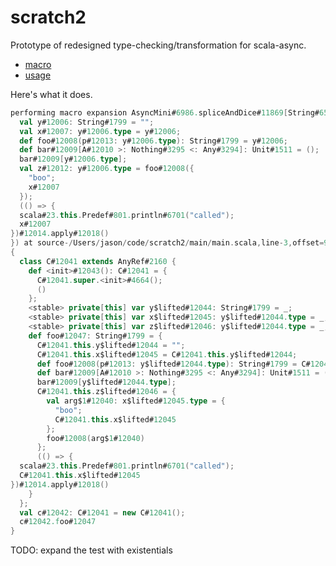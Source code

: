 scratch2
========

Prototype of redesigned type-checking/transformation for scala-async.

 - [macro](https://github.com/retronym/scratch2/blob/master/macros/macros.scala)
 - [usage](https://github.com/retronym/scratch2/blob/master/main/main.scala)

Here's what it does.

```scala
performing macro expansion AsyncMini#6986.spliceAndDice#11869[String#6553]({
  val y#12006: String#1799 = "";
  val x#12007: y#12006.type = y#12006;
  def foo#12008(p#12013: y#12006.type): String#1799 = y#12006;
  def bar#12009[A#12010 >: Nothing#3295 <: Any#3294]: Unit#1511 = ();
  bar#12009[y#12006.type];
  val z#12012: y#12006.type = foo#12008({
    "boo";
    x#12007
  });
  (() => {
  scala#23.this.Predef#801.println#6701("called");
  x#12007
})#12014.apply#12018()
}) at source-/Users/jason/code/scratch2/main/main.scala,line-3,offset=97
{
  class C#12041 extends AnyRef#2160 {
    def <init>#12043(): C#12041 = {
      C#12041.super.<init>#4664();
      ()
    };
    <stable> private[this] var y$lifted#12044: String#1799 = _;
    <stable> private[this] var x$lifted#12045: y$lifted#12044.type = _;
    <stable> private[this] var z$lifted#12046: y$lifted#12044.type = _;
    def foo#12047: String#1799 = {
      C#12041.this.y$lifted#12044 = "";
      C#12041.this.x$lifted#12045 = C#12041.this.y$lifted#12044;
      def foo#12008(p#12013: y$lifted#12044.type): String#1799 = C#12041.this.y$lifted#12044;
      def bar#12009[A#12010 >: Nothing#3295 <: Any#3294]: Unit#1511 = ();
      bar#12009[y$lifted#12044.type];
      C#12041.this.z$lifted#12046 = {
        val arg$1#12040: x$lifted#12045.type = {
          "boo";
          C#12041.this.x$lifted#12045
        };
        foo#12008(arg$1#12040)
      };
      (() => {
  scala#23.this.Predef#801.println#6701("called");
  C#12041.this.x$lifted#12045
})#12014.apply#12018()
    }
  };
  val c#12042: C#12041 = new C#12041();
  c#12042.foo#12047
}
```

TODO: expand the test with existentials
